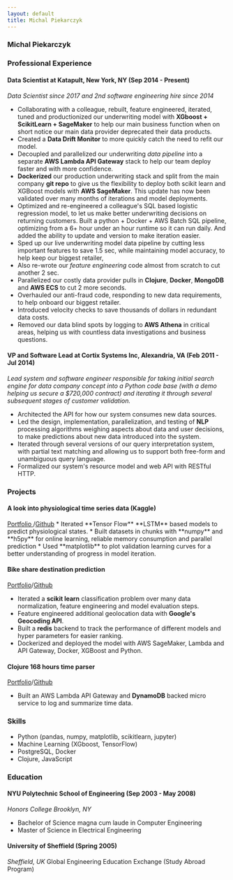```yaml
---
layout: default
title: Michal Piekarczyk
---
```


### Michal Piekarczyk

### Professional Experience

#### Data Scientist at Katapult, New York, NY (Sep 2014 - Present)
_Data Scientist since 2017 and 2nd software engineering hire since 2014_
* Collaborating with a colleague, rebuilt, feature engineered, iterated, tuned and productionized our underwriting model with **XGboost + ScikitLearn + SageMaker** to help our main business function when on short notice our main data provider deprecated their data products.
* Created a **Data Drift Monitor** to more quickly catch the need to refit our model.
* Decoupled and parallelized our underwriting *data pipeline* into a separate **AWS Lambda API Gateway** stack to help our team deploy faster and with more confidence.
* **Dockerized** our production underwriting stack and split from the main company **git repo** to give us the flexibility to deploy both scikit learn and XGBoost models with **AWS SageMaker**. This update has now been validated over many months of iterations and model deployments.
*  Optimized and re-engineered a colleague's SQL based logistic regression model, to let us make better underwriting decisions on returning customers. Built a python + Docker + AWS Batch SQL pipeline, optimizing from a 6+ hour under an hour runtime so it can run daily. And added the ability to update and version to make iteration easier.
* Sped up our live underwriting model data pipeline by cutting less important features to save 1.5 sec, while maintaining model accuracy, to help keep our biggest retailer,
* Also re-wrote our *feature engineering* code almost from scratch to cut another 2 sec.
* Parallelized our costly data provider pulls in **Clojure**, **Docker**, **MongoDB** and **AWS ECS** to cut 2 more seconds.
* Overhauled our anti-fraud code, responding to new data requirements, to help onboard our biggest retailer.
* Introduced velocity checks to save thousands of dollars in redundant data costs.
* Removed our data blind spots by logging to **AWS Athena** in critical areas, helping us with countless data investigations and business questions.

#### VP and Software Lead at Cortix Systems Inc, Alexandria, VA (Feb 2011 - Jul 2014)
_Lead system and software engineer responsible for taking initial search engine for data company concept into a Python code base (with a demo helping us secure a \$720,000 contract) and iterating it through several subsequent stages of customer validation._
* Architected the API for how our system consumes new data sources.
* Led the design, implementation, parallelization, and testing of **NLP** processing algorithms weighing aspects about data and user decisions, to make predictions about new data introduced into the system.
* Iterated through several versions of our query interpretation system, with partial text matching and allowing us to support both free-form and unambiguous query language.
* Formalized our system's resource model and web API with RESTful HTTP.

### Projects

#### A look into physiological time series data (Kaggle)
<a href="https://michal.piekarczyk.xyz/portfolio/2020-04-05-aviation-kaggle-low-level.html">
Portfolio </a>/<a href="https://github.com/namoopsoo/aviation-pilot-physiology-hmm">Github</a>
* Iterated **Tensor Flow** **LSTM** based models to predict physiological states.
* Built datasets in chunks with **numpy** and **h5py** for online learning, reliable memory consumption and parallel prediction
* Used **matplotlib** to plot validation learning curves for a better understanding of progress in model iteration.

#### Bike share destination prediction
<a href="https://michal.piekarczyk.xyz/portfolio/citibike-project-readme.html">Portfolio</a>/<a href="https://github.com/namoopsoo/learn-citibike">Github</a>


* Iterated a **scikit learn** classification problem over many data normalization, feature engineering and model evaluation steps.
* Feature engineered additional geolocation data with **Google's Geocoding API**.
* Built a **redis** backend to track the performance of different models and hyper parameters for easier ranking.
* Dockerized and deployed the model with AWS SageMaker, Lambda and API Gateway, Docker, XGBoost and Python.

#### Clojure 168 hours time parser
<a href="/portfolio/time-parser-project.html">Portfolio</a>/<a href="https://github.com/namoopsoo/time-parser">Github</a>

* Built an AWS Lambda API Gateway and **DynamoDB** backed micro service to log and summarize time data.

### Skills

* Python (pandas, numpy, matplotlib, scikitlearn, jupyter)
* Machine Learning (XGboost, TensorFlow)
* PostgreSQL, Docker
* Clojure, JavaScript


### Education

#### NYU Polytechnic School of Engineering (Sep 2003 - May 2008)
_Honors College Brooklyn, NY_
* Bachelor of Science magna cum laude in Computer Engineering
* Master of Science in Electrical Engineering

#### University of Sheffield  (Spring 2005)
_Sheffield, UK_
Global Engineering Education Exchange (Study Abroad Program)
